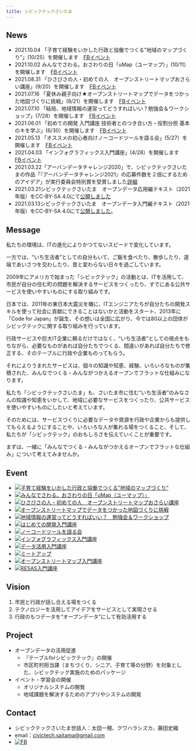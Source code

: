 ```yaml
---
title: シビックテックさいたま
---
```

## News
- 2021.10.04 「子育て経験をいかした行政と協働でつくる”地域のマップづくり”」(10/25）を開催します　[FBイベント](https://www.facebook.com/events/1549691885362083/)
- 2021.10.02 みんなでさわる。おさわりの日「uMap（ユーマップ）」(10/11）を開催します　[FBイベント](https://www.facebook.com/events/612239026824012/)
- 2021.08.31 「ひさびさの人・初めての人　オープンストリートマップおさらい講座」(9/20）を開催します　[FBイベント](https://www.facebook.com/events/4202754799838435/)
- 2021.07.16 「夏休み親子向け★オープンストリートマップでデータをつかった地図づくりに挑戦」(8/21）を開催します　[FBイベント](https://www.facebook.com/events/357591455709810)
- 2021.07.10 「結局、地域情報の運営ってどうすればいい？勉強会＆ワークショップ」(7/28）を開催します　[FBイベント](https://www.facebook.com/events/356784956063447)
- 2021.06.01 「初めての開発 入門講座 技術者とのつき合い方・役割分担 基本のキを学ぶ」(6/30）を開催します　[FBイベント]("https://www.facebook.com/events/944882899680317)
- 2021.05.13 「オススメの初心者向けノーコードツールを語る会」(5/27）を開催します　[FBイベント](https://www.facebook.com/events/1691827927671556/")
- 2021.04.03 「インフォグラフィックス入門講座」(4/28）を開催します　[FBイベント](https://www.facebook.com/events/4281597055185891)
- 2021.03.22「アーバンデータチャレンジ2020」で、シビックテックさいたまの作品「『アーバンデータチャレンジ2021』の応募件数を２倍にするためのアイデア」が実行委員会特別賞を受賞しました[詳細](https://urbandata-challenge.jp/news/udc2020prize)
- 2021.03.21シビックテックさいたま　オープンデータ応用編テキスト（2021年版）をCC-BY-SA 4.0にて[公開しました](https://speakerdeck.com/sizka9/sibitukutetukusaitama-opundetaying-yong-bian-tekisuto-2021nian-ban)
- 2021.03.13シビックテックさいたま　オープンデータ入門編テキスト（2021年版）をCC-BY-SA 4.0にて[公開しました](https://speakerdeck.com/sizka9/sibitukutetukusaitama-opundetaru-men-bian-tekisuto-2021nian-ban)。

## Message
私たちの環境は、ITの進化によりかつてないスピードで変化しています。

一方では、“いち生活者”としての自分もいて、ご飯を食べたり、散歩したり、道端であいさつを交わしたり、昔と変わらない日々を過ごしています。

2009年にアメリカで始まった「シビックテック」の活動とは、ITを活用して、市民が自分の住む町の問題を解決するサービスをつくったり、すでにある公共サービスを使いやすいものにする取り組みです。

日本では、2011年の東日本大震災を機に、ITエンジニアたちが自分たちの開発スキルを使って社会に貢献にできることはないかと活動をスタート、2013年に「Code for Japan」が誕生、その想いは全国に広がり、今では80以上の団体がシビックテックに関する取り組みを行っています。

行政サービスや巨大IT企業に頼るだけではなく、“いち生活者”としての視点をもちながら、必要なものがあれば自分たちでつくる、間違いがあれば自分たちで修正する、そのテーブルに行政や企業ものってもらう。

それによりうまれたサービスは、個々の知識や知恵、経験、いろいろなものが集積された、みんなでつくる・みんながつかえるオープンでフラットな仕組みになります。

私たち「シビックテックさいたま」も、さいたま市に住む“いち生活者”のみなさんの知識や知恵をいかして、地域に必要なサービスをつくったり、公共サービスを使いやすいものにしたいと考えています。

そのためには、サービスづくりに必要なデータや資源を行政や企業からも提供してもらえるようにすることや、いろいろな人が集れる場をつくること、そして、私たちが「シビックテック」のおもしろさを伝えていくことが重要です。

まずは、一緒に「みんなでつくる・みんながつかえるオープンでフラットな仕組み」について考えてみませんか。

## Event
- [![子育て経験をいかした行政と協働でつくる”地域のマップづくり”](images/event20211025asaka.jpg)](https://www.facebook.com/events/1549691885362083/)
- [![みんなでさわる。おさわりの日「uMap（ユーマップ）」](images/event20211011osawari.jpg)](https://www.facebook.com/events/612239026824012/)
- [![ひさびさの人・初めての人　オープンストリートマップおさらい講座](images/event20210920osm.jpg)](https://www.facebook.com/events/4202754799838435/)
- [![オープンストリートマップでデータをつかった地図づくりに挑戦](images/event20210821natu.jpg)](https://www.facebook.com/events/357591455709810)
- [![地域情報の運営ってどうすればいい？　勉強会＆ワークショップ](images/event20210728tiiki.jpg)](https://www.facebook.com/events/356784956063447)
- [![はじめての開発入門講座](images/event20210630kaihatu.jpg)](https://www.facebook.com/events/944882899680317)
- [![ノーコードツールを語る会](images/event20210527nocode.jpg)](https://www.facebook.com/events/1691827927671556)
- [![インフォグラフィックス入門講座](images/event20210428info.jpg)]("https://www.facebook.com/events/4281597055185891)
- [![データ活用入門講座](images/event20210321data.jpg)](https://www.facebook.com/events/775891640006789)
- [![ミートアップ](images/event20210225opne.jpg)](https://www.facebook.com/events/849402515903831)
- [![オープンストリートマップ入門講座](images/event20210130osm.jpg)](https://www.facebook.com/events/896868267738513)
- [![RESAS入門講座](images/event20201209resas.jpg)](https://www.facebook.com/events/689689095083067)

## Vision
1. 市民と行政が話し合える場をつくる
1. テクノロジーを活用してアイデアをサービスとして実現させる
1. 行政のもつデータを“オープンデータ”にして有効活用する



## Project
* オープンデータの活用促進
  * 『テーブルforシビックテック』の開催
  * 市区町村担当課（まちづくり、シニア、子育て等の分野）を対象とした、シビックテック実施のためのパッケージ
* イベント・学習会の開催
  * オリジナルシステムの開発
  * 地域課題を解決するためのアプリやシステムの開発

## Contact
- シビックテックさいたま世話人：太田一穂、クワハラシズカ、藤田史織
- email：civictech.saitama@gmail.com
- [![FB](images/iconFb.png)](https://www.facebook.com/CivicTechSaitamaCity)
